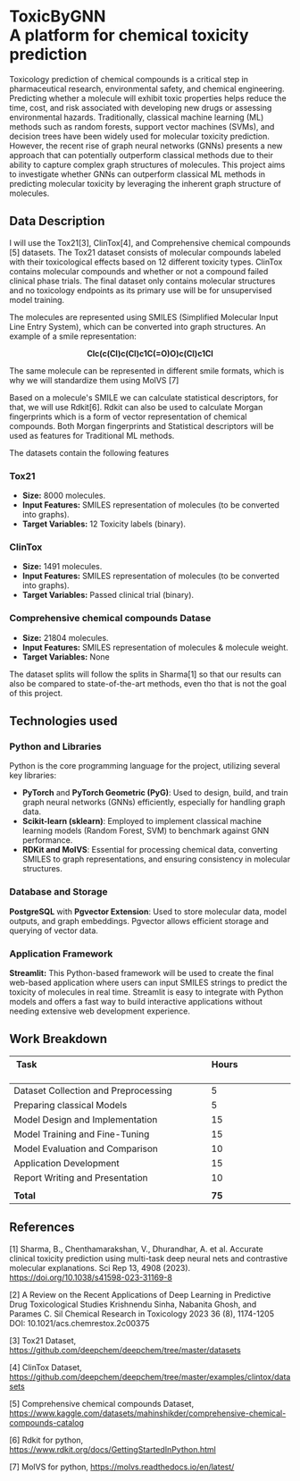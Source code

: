 
# ToxicByGNN <br>  A platform for chemical toxicity prediction 

Toxicology prediction of chemical compounds is a critical step in pharmaceutical research, environmental safety, and chemical engineering. Predicting whether a molecule will exhibit toxic properties helps reduce the time, cost, and risk associated with developing new drugs or assessing environmental hazards. Traditionally, classical machine learning (ML) methods such as random forests, support vector machines (SVMs), and decision trees have been widely used for molecular toxicity prediction. However, the recent rise of graph neural networks (GNNs) presents a new approach that can potentially outperform classical methods due to their ability to capture complex graph structures of molecules. This project aims to investigate whether GNNs can outperform classical ML methods in predicting molecular toxicity by leveraging the inherent graph structure of molecules.

## Data Description
I will use the Tox21[3], ClinTox[4], and Comprehensive chemical compounds [5] datasets.  The Tox21 dataset consists of molecular compounds labeled with their toxicological effects based on 12 different toxicity types. ClinTox contains molecular compounds and whether or not a compound failed clinical phase trials. The final dataset only contains molecular structures and no toxicology endpoints as its primary use will be for unsupervised model training.

The molecules are represented using SMILES (Simplified Molecular Input Line Entry System), which can be converted into graph structures. An example of a smile representation:

<p align="center">
<b>Clc(c(Cl)c(Cl)c1C(=O)O)c(Cl)c1Cl</b>
</p>
The same molecule can be represented in different smile formats, which is why we will standardize them using MolVS [7]

Based on a molecule's SMILE we can calculate statistical descriptors, for that, we will use Rdkit[6]. Rdkit can also be used to calculate Morgan fingerprints which is a form of vector representation of chemical compounds. Both Morgan fingerprints and Statistical descriptors will be used as features for Traditional ML methods.

The datasets contain the following features
### Tox21
- **Size:** 8000 molecules.
- **Input Features:** SMILES representation of molecules (to be converted into graphs).
- **Target Variables:** 12 Toxicity labels (binary).

### ClinTox
- **Size:** 1491 molecules.
- **Input Features:** SMILES representation of molecules (to be converted into graphs).
- **Target Variables:** Passed clinical trial (binary).

### Comprehensive chemical compounds Datase
- **Size:** 21804 molecules.
- **Input Features:** SMILES representation of molecules & molecule weight.
- **Target Variables:** None

The dataset splits will follow the splits in Sharma[1] so that our results can also be compared to state-of-the-art methods, even tho that is not the goal of this project. 

## Technologies used
### Python and Libraries
Python is the core programming language for the project, utilizing several key libraries:

- **PyTorch** and **PyTorch Geometric (PyG)**: Used to design, build, and train graph neural networks (GNNs) efficiently, especially for handling graph data.
- **Scikit-learn (sklearn)**: Employed to implement classical machine learning models (Random Forest, SVM) to benchmark against GNN performance.
- **RDKit and MolVS**: Essential for processing chemical data, converting SMILES to graph representations, and ensuring consistency in molecular structures.
### Database and Storage
**PostgreSQL** with **Pgvector Extension**: Used to store molecular data, model outputs, and graph embeddings. Pgvector allows efficient storage and querying of vector data.
### Application Framework
**Streamlit:** This Python-based framework will be used to create the final web-based application where users can input SMILES strings to predict the toxicity of molecules in real time. Streamlit is easy to integrate with Python models and offers a fast way to build interactive applications without needing extensive web development experience.

## Work Breakdown
<div align="center">

| **Task** &nbsp; &nbsp; &nbsp; &nbsp; &nbsp; &nbsp; &nbsp; &nbsp; &nbsp; &nbsp; &nbsp; &nbsp; &nbsp; &nbsp; &nbsp; &nbsp; &nbsp; &nbsp; &nbsp; &nbsp; &nbsp; &nbsp; &nbsp; &nbsp; &nbsp; &nbsp; &nbsp; &nbsp; &nbsp; &nbsp; &nbsp; &nbsp; &nbsp; &nbsp; &nbsp; &nbsp; &nbsp; &nbsp; &nbsp; &nbsp; &nbsp; &nbsp; &nbsp; &nbsp; &nbsp; &nbsp; &nbsp; &nbsp; &nbsp; &nbsp; &nbsp; &nbsp; &nbsp; &nbsp; &nbsp; &nbsp; &nbsp; &nbsp; &nbsp; &nbsp;|**Hours** &nbsp; &nbsp; &nbsp; &nbsp; &nbsp; &nbsp; &nbsp; &nbsp; &nbsp; &nbsp; &nbsp; &nbsp; &nbsp; &nbsp; &nbsp; &nbsp; &nbsp; &nbsp; &nbsp; &nbsp;|
|--------------------------------------|-------|
| Dataset Collection and Preprocessing | 5     |
| Preparing classical Models           | 5     |
| Model Design and Implementation      | 15    |
| Model Training and Fine-Tuning       | 15    |
| Model Evaluation and Comparison      | 10    |
| Application Development              | 15    |
| Report Writing and Presentation      | 10    |
|                                      |       |
| **Total**                            | **75**|

</div>


## References
[1] Sharma, B., Chenthamarakshan, V., Dhurandhar, A. et al. Accurate clinical toxicity prediction using multi-task deep neural nets and contrastive molecular explanations. Sci Rep 13, 4908 (2023). https://doi.org/10.1038/s41598-023-31169-8

[2] A Review on the Recent Applications of Deep Learning in Predictive Drug Toxicological Studies Krishnendu Sinha, Nabanita Ghosh, and Parames C. Sil
Chemical Research in Toxicology 2023 36 (8), 1174-1205
DOI: 10.1021/acs.chemrestox.2c00375

[3] Tox21 Dataset, https://github.com/deepchem/deepchem/tree/master/datasets

[4] ClinTox Dataset, https://github.com/deepchem/deepchem/tree/master/examples/clintox/datasets

[5] Comprehensive chemical compounds Dataset, https://www.kaggle.com/datasets/mahinshikder/comprehensive-chemical-compounds-catalog 

[6] Rdkit for python, https://www.rdkit.org/docs/GettingStartedInPython.html

[7] MolVS for python, https://molvs.readthedocs.io/en/latest/



